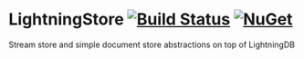# LightningStore [![Build Status](https://travis-ci.org/mihasic/LightningStore.svg?branch=master)](https://travis-ci.org/mihasic/LightningStore) [![NuGet](https://img.shields.io/nuget/v/LightningStore.svg)](https://www.nuget.org/packages/LuceneSearch/)
Stream store and simple document store abstractions on top of LightningDB
